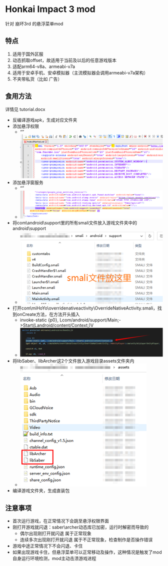 # Honkai Impact 3 mod

针对 崩坏3rd 的悬浮菜单mod

## 特点
1. 适用于国外区服
2. 动态抓取offset，故适用于当前及以后的任意游戏版本
3. 适配arm64-v8a、armeabi-v7a
4. 适用于安卓手机、安卓模拟器（主流模拟器会调用armeabi-v7a架构）
5. 不夹带私货（比如 广告）

## 食用方法
详情见 tutorial.docx

* 反编译游戏apk，生成对应文件夹
* 添加悬浮权限	
  * “<uses-permission android:name="android.permission.SYSTEM_ALERT_WINDOW"/>”
<br>![image](https://github.com/JMBQ/image/blob/main/Honkai-Impact-3-mod/01.png)</br>
* 添加悬浮窗服务	
  * “<service		android:name="com.android.support.Launcher"		android:enabled="true" 	android:exported="false" 	android:stopWithTask="true"/>”
  * ![image](https://github.com/JMBQ/image/blob/main/Honkai-Impact-3-mod/02.png)
* 将com\android\support里的所有smali文件放入游戏文件夹中的android\support
  * ![image](https://github.com/JMBQ/image/blob/main/Honkai-Impact-3-mod/03.png)
* 打开com\miHoYo\overridenativeactivity\OverrideNativeActivity.smali，找到onCreate方法，在方法开头插入
  * invoke-static {p0}, Lcom/android/support/Main;->Start(Landroid/content/Context;)V
  * ![image](https://github.com/JMBQ/image/blob/main/Honkai-Impact-3-mod/04.png)
* 将libSaber、libArcher这2个文件放入游戏目录assets文件夹内
  * ![image](https://github.com/JMBQ/image/blob/main/Honkai-Impact-3-mod/05.png)
* 编译游戏文件夹，生成直装包


## 注意事项
* 首次运行游戏，在正常情况下会跳至悬浮权限界面
* 刚打开游戏就闪退：saber\archer动态库已加密，运行时解密而导致的
  * 偶尔出现刚打开就闪退 属于正常现象
  * 连续多次出现刚打开就闪退 属于不正常现象，检查制作是否操作错误
* 游戏中途正常情况下不会闪退、卡住
* 如果出现游戏卡住，但悬浮菜单可以正常移动及操作，这种情况是触发了mod自身运行环境检测，mod主动击溃游戏进程
